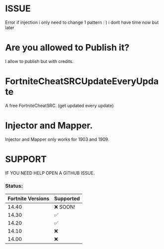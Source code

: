 # ISSUE
Error if injection i only need to change 1 pattern : ) i dont have time now but later

# Are you allowed to Publish it?
I allow to publish but with credits. 

# FortniteCheatSRCUpdateEveryUpdate
A free FortniteCheatSRC. (get updated every update)

# Injector and Mapper.
Injector and Mapper only works for 1903 and 1909.

# SUPPORT
IF YOU NEED HELP OPEN A GITHUB ISSUE.

###  Status:

| Fortnite Versions | Supported          |
| ------- | ------------------ |
| 14.40   | :x: SOON!|
| 14.30   | :white_check_mark: |
| 14.20   | :white_check_mark: |
| 14.10   | :x: |
| 14.00   | :x: |


